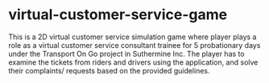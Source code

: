 # virtual-customer-service-game
This is a 2D virtual customer service simulation game where player plays a role as a virtual customer service consultant trainee for 5 probationary days under the Transport On Go project in Suthermine Inc. The player has to examine the tickets from riders and drivers using the application, and solve their complaints/ requests based on the provided guidelines.
